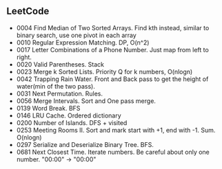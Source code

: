 ## LeetCode
- 0004 Find Median of Two Sorted Arrays. Find kth instead, similar to binary search, use one pivot in each array
- 0010 Regular Expression Matching. DP, O(n^2)
- 0017 Letter Combinations of a Phone Number. Just map from left to right.
- 0020 Valid Parentheses. Stack
- 0023 Merge k Sorted Lists. Priority Q for k numbers, O(nlogn)
- 0042 Trapping Rain Water. Front and Back pass to get the height of water(min of the two pass).
- 0031 Next Permutation. Rules.
- 0056 Merge Intervals. Sort and One pass merge.
- 0139 Word Break. BFS
- 0146 LRU Cache. Ordered dictionary
- 0200 Number of Islands. DFS + visited
- 0253 Meeting Rooms II. Sort and mark start with +1, end with -1. Sum. O(nlogn)
- 0297 Serialize and Deserialize Binary Tree. BFS.
- 0681 Next Closest Time. Iterate numbers. Be careful about only one number. "00:00" -> "00:00"




